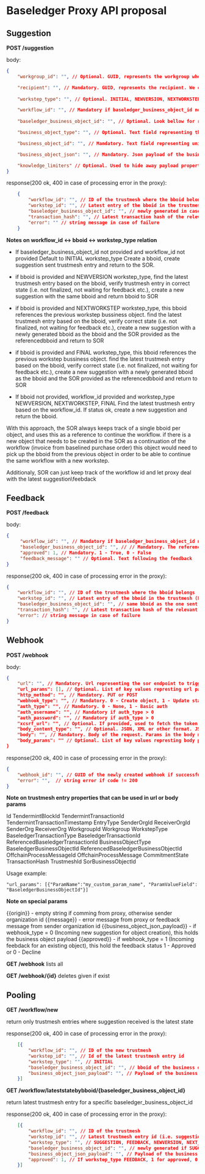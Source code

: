 # Baseledger Proxy API proposal



## Suggestion

**POST /suggestion**

body:
```json
{
    "workgroup_id": "", // Optional. GUID, represents the workgroup where the recipient is located. If ommitted, assumption is that recipient stated bellow has only one workgroup. 

    "recipient": "", // Mandatory. GUID, represents the recipient. We curently support only one recipient. 
    
    "workstep_type": "", // Optional. INITIAL, NEWVERSION, NEXTWORKSTEP, FINAL. Look bellow for rules related to this field and relation with baseledger_business_object_id.

    "workflow_id": "", // Mandatory if baseledger_business_object_id not provided and workstep NEWVERSION, NEXTWORKSTEP or FINAL. If baseledger_business_object_id is provided, it preceeds over this one. Maps to trustmesh_id internally.
    
    "baseledger_business_object_id": "", // Optional. Look bellow for rules related to this field and relation with workstep_type.

    "business_object_type": "", // Optional. Text field representing the type of the object in the SOR. Can be anything and we just store it.

    "business_object_id": "", // Mandatory. Text field representing unique id of the object in the SOR. Can be anything and we just store it.

    "business_object_json": "", // Mandatory. Json payload of the business object.

    "knowledge_limiters" // Optional. Used to hide away payload properties. Not relevant for now.
}
```

response(200 ok, 400 in case of processing error in the proxy):
```json
    {
        "workflow_id": "", // ID of the trustmesh where the bboid belongs
        "workstep_id": "", // Latest entry of the bboid in the trustmesh (i.e. suggestion for new version sent, waiting feedback)
        "baseledger_business_object_id": "", // newly generated in case INITIAL, NEXTWORKSTEP or FINAL suggestion. Same if NEWVERSION
        "transaction_hash": "", // Latest transaction hash of the relevant trustmesh entry
        "error": "" // string message in case of failure
    }
```

**Notes on workflow_id <-> bboid <-> workstep_type relation**

* If baseledger_business_object_id not provided and workflow_id not provided
    Default to INITIAL workstep_type
    Create a bboid, create suggestion sent trustmesh entry and return to the SOR.

* if bboid is provided and NEWVERSION workstep_type,
    find the latest trustmesh entry based on the bboid, verify trustmesh entry in correct state (i.e. not finalized, not waiting for feedback etc.), create a new suggestion with the same bboid and return bboid to SOR

* if bboid is provided and NEXTWORKSTEP workstep_type,
    this bboid references the previous workstep bussiness object.
    find the latest trustmesh entry based on the bboid, verify correct state (i.e. not finalized, not waiting for feedback etc.),
    create a new suggestion with a newly generated bboid as the bboid and the SOR provided as the referencedbboid and return to SOR

* if bboid is provided and FINAL workstep_type,
    this bboid references the previous workstep bussiness object.
    find the latest trustmesh entry based on the bboid, verify correct state (i.e. not finalized, not waiting for feedback etc.),
    create a new suggestion with a newly generated bboid as the bboid and the SOR provided as the referencedbboid and return to SOR

* If bboid not provided, workflow_id provided and workstep_type NEWVERSION, NEXTWORKSTEP, FINAL
    Find the latest trustmesh entry based on the workflow_id. If status ok, create a new suggestion 
    and return the bboid.


With this approach, the SOR always keeps track of a single bboid per object, and uses this as a reference to continue the workflow.
if there is a new object that needs to be created in the SOR as a continuation of the workflow (invoice from baselined purchase order) this object would
need to pick up the bboid from the previous object in order to be able to continue the same workflow with a new workstep.

Additionaly, SOR can just keep track of the workflow id and let proxy deal with the latest suggestion\feebdack

## Feedback

**POST /feedback**

body:

```json
{
     "workflow_id": "", // Mandatory if baseledger_business_object_id not provided. If baseledger_business_object_id is provided, it preceeds over this one. Maps to trustmesh_id internally.
     "baseledger_business_object_id": "", // // Mandatory. The referenced id must in be in at least one trustmesh entry and the entry has to be in the correct state to continue.
     "approved": 1, // Mandatory. 1 - True, 0 - False
     "feedback_message": "" // Optional. Text following the feedback 
}
```

response(200 ok, 400 in case of processing error in the proxy):

```json    
{
    "workflow_id": "", // ID of the trustmesh where the bboid belongs
    "workstep_id": "", // Latest entry of the bboid in the trustmesh (FeedbackSent trustmesh entry)
    "baseledger_business_object_id": "", // same bboid as the one sent in the request
    "transaction_hash": "", // Latest transaction hash of the relevant trustmesh entry
    "error": // string message in case of failure
}
```

## Webhook

**POST /webhook**

body:
```json  
{
    "url": "", // Mandatory. Url representing the sor endpoint to trigger. Params in the url must be defined with the following syntax {{param_name}}
    "url_params": [], // Optional. List of key values represting url parameter name (param_name) -> url parameter value field. Parameter value can be anything from the trustmesh entry properties listed bellow. Special params do not have to be listed here.
    "http_method": "", // Mandatory. PUT or POST
    "webhook_type": "", // Mandatory. 0 - Create object, 1 - Update status. 0 is triggered whenever there is a new suggestion. 1 is triggered for proxy replies or feedbacks.
    "auth_type": "", // Mandatory. 0 - None, 1 - Basic auth
    "auth_username": "", // Mandatory if auth_type > 0
    "auth_password": "", // Mandatory if auth_type > 0
    "xcsrf_url": "", // Optional. If provided, used to fetch the token and place it in header of every request. Provided auth_type will also be applied.
    "body_content_type": "", // Optional. JSON, XML or other format. JSON supported for now. Defaults to JSON if not provided.
    "body": "", // Mandatory. Body of the request. Params in the body must be defined with the following syntax {{param_name}}. Special params listed bellow.
    "body_params": "" // Optional. List of key values represting body parameter name -> body parameter value field Parameter value can be anything from the trustmesh entry properties listed bellow. Special params do not have to be listed here.
}
```
response(200 ok, 400 in case of processing error in the proxy):

```json    
{
    "webhook_id": "", // GUID of the newly created webhook if successful
    "error": "",  // string error if code != 200
}
```

**Note on trustmesh entry properties that can be used in url or body params**

Id
TendermintBlockId
TendermintTransactionId
TendermintTransactionTimestamp
EntryType
SenderOrgId
ReceiverOrgId
SenderOrg
ReceiverOrg
WorkgroupId
Workgroup
WorkstepType
BaseledgerTransactionType
BaseledgerTransactionId
ReferencedBaseledgerTransactionId
BusinessObjectType
BaseledgerBusinessObjectId
ReferencedBaseledgerBusinessObjectId
OffchainProcessMessageId
OffchainProcessMessage
CommitmentState
TransactionHash
TrustmeshId
SorBusinessObjectId

Usage example: 

    "url_params": [{"ParamName":"my_custom_param_name", "ParamValueField": "BaseledgerBusinessObjectId"}]

**Note on special params**

{{origin}} - empty string if comming from proxy, otherwise sender organization id
{{message}} - error message from proxy or feedback message from sender organization id
{{business_object_json_payload}} - if webhook_type = 0 (Incoming new suggestion for object creation), this holds the business object payload
{{approved}} - if webhook_type = 1 (Incoming feebdack for an existing object), this hold the feedback status 1 - Approved or 0 - Decline

**GET /webhook**
lists all

**GET /webhook/{id}**
deletes given if exist

## Pooling

**GET /workflow/new**

return only trustmesh entries where suggestion received is the latest state

response(200 ok, 400 in case of processing error in the proxy):
```json
    [{
        "workflow_id": "", // ID of the new trustmesh
        "workstep_id": "", // Id of the latest trustmesh entry id
        "workstep_type": "", // INITIAL
        "baseledger_business_object_id": "", // bboid of the business object
        "business_object_json_payload": "", // Payload of the business object
    }]
```

**GET /workflow/lateststatebybboid/{baseledger_business_object_id}**

return latest trustmesh entry for a specific baseledger_business_object_id

response(200 ok, 400 in case of processing error in the proxy):
```json
    [{
        "workflow_id": "", // ID of the trustmesh
        "workstep_id": "", // Latest trustmesh entry id (i.e. suggestion sent, feedbackreceived)
        "workstep_type": "", // SUGGESTION, FEEDBACK, NEWVERSION, NEXT_WORKSTEP, FINAL
        "baseledger_business_object_id": "", // newly generated if SUGGESTION, NEXTWORKSTEP or FINAL suggestion. Same if NEWVERSION, FEEDBACK
        "business_object_json_payload": "", // Payload of the business object if workstep_type SUGGESTION, NEWVERSION, NEXTWORKSTEP
        "approved": 1, // If workstep_type FEEDBACK, 1 for approved, 0 for declined
    }]
```